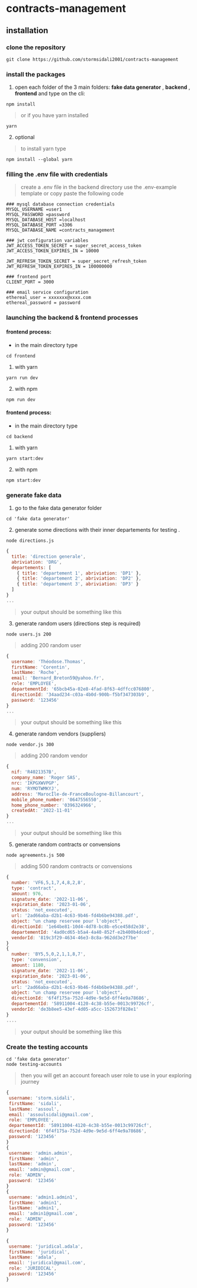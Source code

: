 # contracts-management
## installation
###  clone the repository
```
git clone https://github.com/stormsidali2001/contracts-management
```
### install the packages
1. open each folder of the 3 main folders: **fake data generator** , **backend** , **frontend** and type on the cli:
```
npm install
```
> or if you have yarn installed
```
yarn
```
2. optional
>to install yarn type
```
npm install --global yarn
```
### filling the .env file with credentials
> create a .env file in the backend directory 
> use the .env-example template or copy paste the following code
```.env
### mysql database connection credentials
MYSQL_USERNAME =user1   
MYSQL_PASSWORD =password
MYSQL_DATABASE_HOST =localhost
MYSQL_DATABASE_PORT =3306
MYSQL_DATABASE_NAME =contracts_management

### jwt configuration variables
JWT_ACCESS_TOKEN_SECRET = super_secret_access_token
JWT_ACCESS_TOKEN_EXPIRES_IN = 10000

JWT_REFRESH_TOKEN_SECRET = super_secret_refresh_token
JWT_REFRESH_TOKEN_EXPIRES_IN = 100000000

### frontend port
CLIENT_PORT = 3000

### email service configuration
ethereal_user = xxxxxxx@xxxx.com
ethereal_password = password
```

### launching the backend & frontend processes
#### frontend process:
* in the main directory type
```
cd frontend
```
1. with yarn
```
yarn run dev
```
2. with npm
```
npm run dev
```
#### frontend process:
* in the main directory type
```
cd backend
```
1. with yarn
```
yarn start:dev
```
2. with npm
```
npm start:dev
```


###  generate fake data 
1. go to the fake data generator folder
```
cd 'fake data generator'
```
2. generate some directions with their inner departements for testing .
```
node directions.js
```

```javascript
{
  title: 'direction generale',
  abriviation: 'DRG',
  departements: [
    { title: 'departement 1', abriviation: 'DP1' },
    { title: 'departement 2', abriviation: 'DP2' },
    { title: 'departement 3', abriviation: 'DP3' }
  ]
}
...
```
> your output should be something like this

3. generate random users (directions step is required)
```
node users.js 200
```
> adding 200 random user

```javascript
{
  username: 'Théodose.Thomas',
  firstName: 'Corentin',
  lastName: 'Roche',
  email: 'Bernard_Breton59@yahoo.fr',
  role: 'EMPLOYEE',
  departementId: '65bcb45a-02e8-4fad-8f63-4dffcc076800',
  directionId: '34aad234-c03a-4b0d-900b-f5bf347303b9',
  password: '123456'
}
...
```
> your output should be something like this

4. generate random vendors (suppliers)
```
node vendor.js 300
```
> adding 200 random vendor
```javascript
{
  nif: 'R4021357B',
  company_name: 'Roger SAS',
  nrc: 'IKPGXWVPGP',
  num: 'RYMOTWMKYJ',
  address: 'MarocÎle-de-FranceBoulogne-Billancourt',
  mobile_phone_number: '0647556550',
  home_phone_number: '0396324966',
  createdAt: '2022-11-01'
}
...
```
> your output should be something like this

5. generate random contracts or convensions
```
node agreements.js 500
```
> adding 500 random contracts or convensions

```javascript
{
  number: 'VF6,5,1,7,4,8,2,8',
  type: 'contract',
  amount: 976,
  signature_date: '2022-11-06',
  expiration_date: '2023-01-06',
  status: 'not_executed',
  url: '2ad66aba-d2b1-4c63-9b46-fd4b6be94388.pdf',
  object: "un champ reservee pour l'object",
  directionId: '1e64be81-10d4-4d78-bc8b-e5ce458d2e38',
  departementId: '4ad0cd65-b5a4-4a40-852f-e2b400b4dced',
  vendorId: '819c3f29-4634-46e3-8c8a-962dd3e2f7be'
}
{
  number: 'BY5,5,0,2,1,1,8,7',
  type: 'convension',
  amount: 1180,
  signature_date: '2022-11-06',
  expiration_date: '2023-01-06',
  status: 'not_executed',
  url: '2ad66aba-d2b1-4c63-9b46-fd4b6be94388.pdf',
  object: "un champ reservee pour l'object",
  directionId: '6f4f175a-752d-4d9e-9e5d-6ff4e9a78686',
  departementId: '58911004-4120-4c38-b55e-0013c99726cf',
  vendorId: 'de3b8ee5-43ef-4d05-a5cc-152673f828e1'
}
....
```
> your output should be something like this

### Create the testing accounts
 ```
 cd 'fake data generator'
 node testing-accounts
 ```
 > then you will get an account foreach user role to use in your exploring journey
 ```javascript
 {
  username: 'storm.sidali',
  firstName: 'sidali',
  lastName: 'assoul',
  email: 'assoulsidali@gmail.com',
  role: 'EMPLOYEE',
  departementId: '58911004-4120-4c38-b55e-0013c99726cf',
  directionId: '6f4f175a-752d-4d9e-9e5d-6ff4e9a78686',
  password: '123456'
}
{
  username: 'admin.admin',
  firstName: 'admin',
  lastName: 'admin',
  email: 'admin@gmail.com',
  role: 'ADMIN',
  password: '123456'
}
{
  username: 'admin1.admin1',
  firstName: 'admin1',
  lastName: 'admin1',
  email: 'admin1@gmail.com',
  role: 'ADMIN',
  password: '123456'
}

{
  username: 'juridical.adala',
  firstName: 'juridical',
  lastName: 'adala',
  email: 'juridical@gmail.com',
  role: 'JURIDICAL',
  password: '123456'
}


 ```




